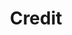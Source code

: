 ---
title: Credit
longTitle: 'Credit'
tags:
- gccommon
french:
- "[[Credit]]"
narrowerTerm:
- "[[Allotments]]"
scopeNote:
- "Contractual agreements by which a buyer can receiv"
usedFor:
- "[[Consumer credit]]"
- "[[Credit cards]]"
- "[[Credit services]]"
---